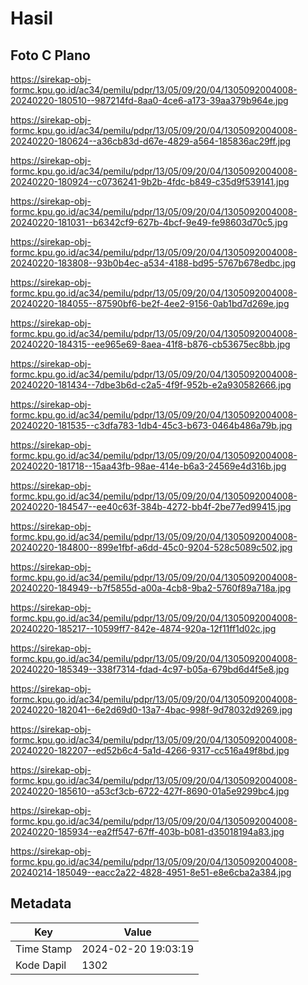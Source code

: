 # Hasil

## Foto C Plano

https://sirekap-obj-formc.kpu.go.id/ac34/pemilu/pdpr/13/05/09/20/04/1305092004008-20240220-180510--987214fd-8aa0-4ce6-a173-39aa379b964e.jpg

https://sirekap-obj-formc.kpu.go.id/ac34/pemilu/pdpr/13/05/09/20/04/1305092004008-20240220-180624--a36cb83d-d67e-4829-a564-185836ac29ff.jpg

https://sirekap-obj-formc.kpu.go.id/ac34/pemilu/pdpr/13/05/09/20/04/1305092004008-20240220-180924--c0736241-9b2b-4fdc-b849-c35d9f539141.jpg

https://sirekap-obj-formc.kpu.go.id/ac34/pemilu/pdpr/13/05/09/20/04/1305092004008-20240220-181031--b6342cf9-627b-4bcf-9e49-fe98603d70c5.jpg

https://sirekap-obj-formc.kpu.go.id/ac34/pemilu/pdpr/13/05/09/20/04/1305092004008-20240220-183808--93b0b4ec-a534-4188-bd95-5767b678edbc.jpg

https://sirekap-obj-formc.kpu.go.id/ac34/pemilu/pdpr/13/05/09/20/04/1305092004008-20240220-184055--87590bf6-be2f-4ee2-9156-0ab1bd7d269e.jpg

https://sirekap-obj-formc.kpu.go.id/ac34/pemilu/pdpr/13/05/09/20/04/1305092004008-20240220-184315--ee965e69-8aea-41f8-b876-cb53675ec8bb.jpg

https://sirekap-obj-formc.kpu.go.id/ac34/pemilu/pdpr/13/05/09/20/04/1305092004008-20240220-181434--7dbe3b6d-c2a5-4f9f-952b-e2a930582666.jpg

https://sirekap-obj-formc.kpu.go.id/ac34/pemilu/pdpr/13/05/09/20/04/1305092004008-20240220-181535--c3dfa783-1db4-45c3-b673-0464b486a79b.jpg

https://sirekap-obj-formc.kpu.go.id/ac34/pemilu/pdpr/13/05/09/20/04/1305092004008-20240220-181718--15aa43fb-98ae-414e-b6a3-24569e4d316b.jpg

https://sirekap-obj-formc.kpu.go.id/ac34/pemilu/pdpr/13/05/09/20/04/1305092004008-20240220-184547--ee40c63f-384b-4272-bb4f-2be77ed99415.jpg

https://sirekap-obj-formc.kpu.go.id/ac34/pemilu/pdpr/13/05/09/20/04/1305092004008-20240220-184800--899e1fbf-a6dd-45c0-9204-528c5089c502.jpg

https://sirekap-obj-formc.kpu.go.id/ac34/pemilu/pdpr/13/05/09/20/04/1305092004008-20240220-184949--b7f5855d-a00a-4cb8-9ba2-5760f89a718a.jpg

https://sirekap-obj-formc.kpu.go.id/ac34/pemilu/pdpr/13/05/09/20/04/1305092004008-20240220-185217--10599ff7-842e-4874-920a-12f11ff1d02c.jpg

https://sirekap-obj-formc.kpu.go.id/ac34/pemilu/pdpr/13/05/09/20/04/1305092004008-20240220-185349--338f7314-fdad-4c97-b05a-679bd6d4f5e8.jpg

https://sirekap-obj-formc.kpu.go.id/ac34/pemilu/pdpr/13/05/09/20/04/1305092004008-20240220-182041--6e2d69d0-13a7-4bac-998f-9d78032d9269.jpg

https://sirekap-obj-formc.kpu.go.id/ac34/pemilu/pdpr/13/05/09/20/04/1305092004008-20240220-182207--ed52b6c4-5a1d-4266-9317-cc516a49f8bd.jpg

https://sirekap-obj-formc.kpu.go.id/ac34/pemilu/pdpr/13/05/09/20/04/1305092004008-20240220-185610--a53cf3cb-6722-427f-8690-01a5e9299bc4.jpg

https://sirekap-obj-formc.kpu.go.id/ac34/pemilu/pdpr/13/05/09/20/04/1305092004008-20240220-185934--ea2ff547-67ff-403b-b081-d35018194a83.jpg

https://sirekap-obj-formc.kpu.go.id/ac34/pemilu/pdpr/13/05/09/20/04/1305092004008-20240214-185049--eacc2a22-4828-4951-8e51-e8e6cba2a384.jpg


## Metadata

| Key        | Value               |
| ---------- | ------------------- |
| Time Stamp | 2024-02-20 19:03:19 |
| Kode Dapil | 1302                |



